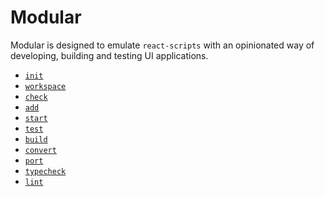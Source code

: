 # Modular

Modular is designed to emulate `react-scripts` with an opinionated way of
developing, building and testing UI applications.

- [`init`](./commands/1_init)
- [`workspace`](./commands/2_workspace)
- [`check`](./commands/3_check)
- [`add`](./commands/4_add)
- [`start`](./commands/5_start)
- [`test`](./commands/6_test)
- [`build`](./commands/7_build)
- [`convert`](./commands/8_convert)
- [`port`](./commands/9_port)
- [`typecheck`](./commands/10_typecheck)
- [`lint`](./commands/11_lint)

